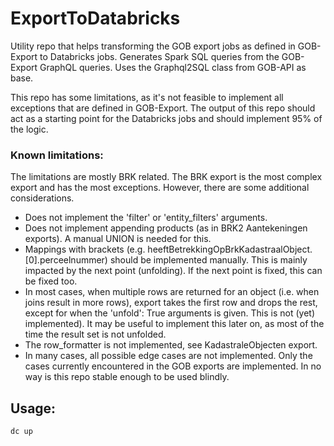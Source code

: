 # ExportToDatabricks

Utility repo that helps transforming the GOB export jobs as defined in GOB-Export to Databricks jobs. Generates
Spark SQL queries from the GOB-Export GraphQL queries. Uses the Graphql2SQL class from GOB-API as base.

This repo has some limitations, as it's not feasible to implement all exceptions that are defined in GOB-Export. The
output of this repo should act as a starting point for the Databricks jobs and should implement 95% of the logic.

### Known limitations:
The limitations are mostly BRK related. The BRK export is the most complex export and has the most exceptions. However,
there are some additional considerations.
- Does not implement the 'filter' or 'entity_filters' arguments.
- Does not implement appending products (as in BRK2 Aantekeningen exports). A manual UNION is needed for this.
- Mappings with brackets (e.g. heeftBetrekkingOpBrkKadastraalObject.[0].perceelnummer) should be implemented manually. 
  This is mainly impacted by the next point (unfolding). If the next point is fixed, this can be fixed too.
- In most cases, when multiple rows are returned for an object (i.e. when joins result in more rows), export takes
  the first row and drops the rest, except for when the 'unfold': True arguments is given. This is not (yet) 
  implemented). It may be useful to implement this later on, as most of the time the result set is not unfolded.
- The row_formatter is not implemented, see KadastraleObjecten export.
- In many cases, all possible edge cases are not implemented. Only the cases currently encountered in the GOB exports
  are implemented. In no way is this repo stable enough to be used blindly.


## Usage:

    dc up

